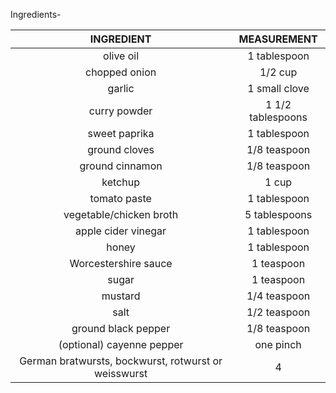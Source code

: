 Ingredients-

| INGREDIENT | MEASUREMENT |
| :---: | :---: |
| olive oil | 1 tablespoon |
| chopped onion | 1/2 cup |
| garlic | 1 small clove|
| curry powder | 1 1/2 tablespoons |
| sweet paprika | 1 tablespoon |
| ground cloves | 1/8 teaspoon |
| ground cinnamon | 1/8 teaspoon |
| ketchup | 1 cup |
| tomato paste | 1 tablespoon |
| vegetable/chicken broth | 5 tablespoons |
| apple cider vinegar | 1 tablespoon |
| honey | 1 tablespoon |
| Worcestershire sauce | 1 teaspoon |
| sugar | 1 teaspoon |
| mustard | 1/4 teaspoon |
| salt | 1/2 teaspoon | 
| ground black pepper | 1/8 teaspoon |
| (optional) cayenne pepper | one pinch |
| German bratwursts, bockwurst, rotwurst or weisswurst | 4 |

